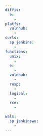 ```yaml
---
diffis:
  e:
    -
platfs:
  vulnhub:
    -
curls:
  sp jenkins:
    -
functions:
  unix:
    -
  e:
    -
  vulnhub:
    -
  resp:
    -
  logical:
    -
  rce:
    -

wals:
  sp jenkinswu:
    -
---
```

